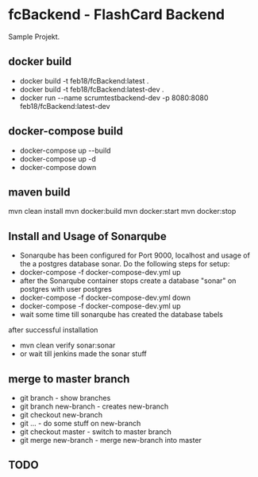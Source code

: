 # fcBackend - FlashCard Backend

Sample Projekt.

## docker build
 - docker build -t feb18/fcBackend:latest .
 - docker build -t feb18/fcBackend:latest-dev .
 - docker run --name scrumtestbackend-dev -p 8080:8080 feb18/fcBackend:latest-dev

## docker-compose build
 - docker-compose up --build
 - docker-compose up -d
 - docker-compose down


## maven build
mvn clean install
mvn docker:build
mvn docker:start
mvn docker:stop


## Install and Usage of Sonarqube

 - Sonarqube has been configured for Port 9000, localhost and usage of the a postgres database sonar. Do the following steps for setup:
 - docker-compose -f docker-compose-dev.yml up
 - after the Sonarqube container stops create a database "sonar" on postgres with user postgres
 - docker-compose -f docker-compose-dev.yml down
 - docker-compose -f docker-compose-dev.yml up
 - wait some time till sonarqube has created the database tabels
 
 after successful installation
 - mvn clean verify sonar:sonar
 - or wait till jenkins made the sonar stuff
 
## merge to master branch
 - git branch - show branches
 - git branch new-branch - creates new-branch
 - git checkout new-branch
 - git ... - do some stuff on new-branch 
 - git checkout master - switch to master branch
 - git merge new-branch - merge new-branch into master 

## TODO
